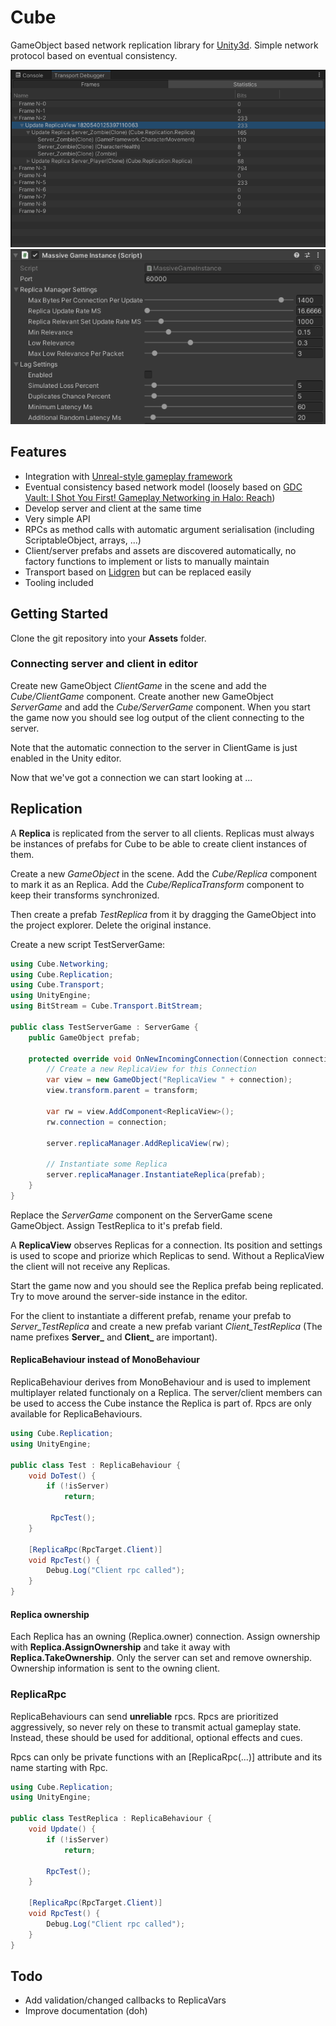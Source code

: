 # Cube
GameObject based network replication library for [Unity3d](https://unity.com/). Simple network protocol based on eventual consistency.

![Transport Debugger](Docs/TransportDebugger.png)
![Replication Settings](Docs/ReplicationSettings.png)

## Features
- Integration with [Unreal-style gameplay framework](https://github.com/NoDogsInc/GameFramework)
- Eventual consistency based network model (loosely based on [GDC Vault: I Shot You First! Gameplay Networking in Halo: Reach](http://www.gdcvault.com/play/1014345/I-Shot-You-First-Networking))
- Develop server and client at the same time
- Very simple API
- RPCs as method calls with automatic argument serialisation (including ScriptableObject, arrays, ...)
- Client/server prefabs and assets are discovered automatically, no factory functions to implement or lists to manually maintain
- Transport based on [Lidgren](https://github.com/lidgren/lidgren-network-gen3) but can be replaced easily
- Tooling included

## Getting Started
Clone the git repository into your **Assets** folder.

### Connecting server and client in editor
Create new GameObject *ClientGame* in the scene and add the *Cube/ClientGame* component.
Create another new GameObject *ServerGame* and add the *Cube/ServerGame* component. 
When you start the game now you should see log output of the client connecting to the server.

Note that the automatic connection to the server in ClientGame is just enabled in the Unity editor.

Now that we've got a connection we can start looking at ...

## Replication

A **Replica** is replicated from the server to all clients. Replicas must always be instances of prefabs for Cube to be able to create client instances of them.


Create a new *GameObject* in the scene. Add the *Cube/Replica* component to mark it as an Replica.
Add the *Cube/ReplicaTransform* component to keep their transforms synchronized.

Then create a prefab *TestReplica* from it by dragging the GameObject into the project explorer. Delete the original instance.

Create a new script TestServerGame:
```C#
using Cube.Networking;
using Cube.Replication;
using Cube.Transport;
using UnityEngine;
using BitStream = Cube.Transport.BitStream;

public class TestServerGame : ServerGame {
	public GameObject prefab;

    protected override void OnNewIncomingConnection(Connection connection, BitStream bs) {
        // Create a new ReplicaView for this Connection
        var view = new GameObject("ReplicaView " + connection);
        view.transform.parent = transform;

        var rw = view.AddComponent<ReplicaView>();
        rw.connection = connection;
        
        server.replicaManager.AddReplicaView(rw);

        // Instantiate some Replica
        server.replicaManager.InstantiateReplica(prefab);
    }
}
```
Replace the *ServerGame* component on the ServerGame scene GameObject. Assign TestReplica to it's prefab field.

A **ReplicaView** observes Replicas for a connection. Its position and settings is used to scope and priorize which Replicas to send. Without a ReplicaView the client will not receive any Replicas.

Start the game now and you should see the Replica prefab being replicated. Try to move around the server-side instance in the editor.

For the client to instantiate a different prefab, rename your prefab to *Server_TestReplica*
and create a new prefab variant *Client_TestReplica* (The name prefixes **Server_** and **Client_** are important). 

#### ReplicaBehaviour instead of MonoBehaviour
ReplicaBehaviour derives from MonoBehaviour and is used to implement multiplayer related functionaly on a Replica.
The server/client members can be used to access the Cube instance the Replica is part of. Rpcs are only available for ReplicaBehaviours.

```C#
using Cube.Replication;
using UnityEngine;

public class Test : ReplicaBehaviour {
    void DoTest() {
        if (!isServer)
            return;

         RpcTest();
    }
    
    [ReplicaRpc(RpcTarget.Client)]
    void RpcTest() {
        Debug.Log("Client rpc called");
    }
}
```

#### Replica ownership
Each Replica has an owning (Replica.owner) connection. Assign ownership with **Replica.AssignOwnership** and take it away with **Replica.TakeOwnership**. Only the server can set and remove ownership. Ownership information is sent to the owning client. 

### ReplicaRpc
ReplicaBehaviours can send **unreliable** rpcs. Rpcs are prioritized aggressively, so never rely on these to transmit actual gameplay state. Instead, these should be used for additional, optional effects and cues. 

Rpcs can only be private functions with an \[ReplicaRpc(...)] attribute and its name starting with Rpc.

```C#
using Cube.Replication;
using UnityEngine;

public class TestReplica : ReplicaBehaviour {
    void Update() {
        if (!isServer)
            return;

        RpcTest();
    }

    [ReplicaRpc(RpcTarget.Client)]
    void RpcTest() {
        Debug.Log("Client rpc called");
    }
}
```

## Todo
- Add validation/changed callbacks to ReplicaVars
- Improve documentation (doh)
